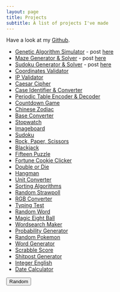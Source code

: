 ```yaml
---
layout: page
title: Projects
subtitle: A list of projects I've made
---
```


Have a look at my [Github](https://github.com/AcesOfGlory).

- [Genetic Algorithm Simulator](/projects/genetic-algorithm) - post [here](https://www.samnayak.com/13-04-2016-genetic-algorithm/)
- [Maze Generator & Solver](/projects/maze-generator) - post [here](https://www.samnayak.com/01-07-2016-maze-generator-solver/)
- [Sudoku Generator & Solver](/projects/sudoku) - post [here](https://www.samnayak.com/15-09-2016-sudoku/)
- [Coordinates Validator](/projects/coordinates)
- [IP Validator](/projects/ip)
- [Caesar Cipher](/projects/caesar-cipher)
- [Case Identifier & Converter](/projects/case-converter)
- [Periodic Table Encoder & Decoder](/projects/periodic-table)
- [Countdown Game](/projects/countdown)
- [Chinese Zodiac](/projects/chinese-zodiac)
- [Base Converter](/projects/base-converter)
- [Stopwatch](/projects/stopwatch)
- [Imageboard](/projects/imageboard)
- [Sudoku](/projects/sudoku)
- [Rock, Paper, Scissors](/projects/rock-paper-scissors)
- [Blackjack](/projects/blackjack)
- [Fifteen Puzzle](/projects/fifteen-puzzle)
- [Fortune Cookie Clicker](/projects/fortune-cookie-clicker)
- [Double or Die](/projects/double-or-die)
- [Hangman](/projects/hangman)
- [Unit Converter](/projects/unit-converter)
- [Sorting Algorithms](/projects/sorting-algorithms)
- [Random Strawpoll](/projects/random-strawpoll)
- [RGB Converter](/projects/rgb)
- [Typing Test](/projects/typing-test)
- [Random Word](/projects/random-word)
- [Magic Eight Ball](/projects/eight-ball)
- [Wordsearch Maker](/projects/wordsearch-maker)
- [Probability Generator](/projects/probability-generator)
- [Random Pokemon](/projects/random-pokemon)
- [Word Generator](/projects/word-generator)
- [Scrabble Score](/projects/scrabble-score)
- [Shitpost Generator](/projects/shitpost-generator)
- [Integer English](/projects/integer-english)
- [Date Calculator](/projects/date-calculator)


<button onclick="myFunction()">Random</button>

<script type="text/javascript">
  function myFunction() {
    var arr = [], l = document.links;
    for(var i=0; i<l.length; i++) {
      arr.push(l[i].href);
    }
    arr = arr.filter(x => /https:\/\/www.samnayak.com\/projects\/\w+/.test(x))
    var random = Math.floor(Math.random() * arr.length)
    window.open(arr[random])
  }
  
</script>


